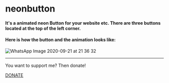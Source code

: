 # neonbutton
#### It's a animated neon Button for your website etc. There are three buttons located at the top of the left corner.

#### Here is how the button and the animation looks like:

![WhatsApp Image 2020-09-21 at 21 36 32](https://user-images.githubusercontent.com/71566988/94056072-1b407e80-fdde-11ea-8d82-8a6c269fab7c.jpeg)
____
You want to support me? Then donate!

[DONATE](https://paypal.me/conceptblitz "Donate")

